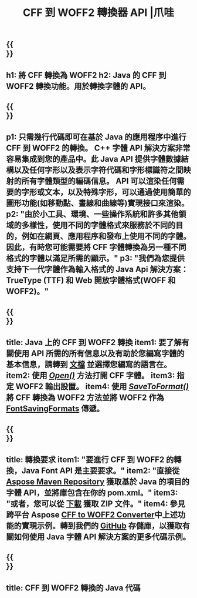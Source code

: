﻿---
translation: true
template: /_templates/conversion-child-java.md
title: CFF 到 WOFF2 轉換器 API |爪哇
description: 在 Windows 和 Linux 上使用 Java API 將 CFF 轉換為 WOFF。將此原生 CFF 到 WOFF 字體轉換功能集成到您自己的解決方案中。
keywords: cff to woff2 java api, cff2woff2 java解決方案, cff to woff2 java
url: /java/conversion/cff-to-woff2/
family: font
platformtag: java
feature: conversion
informat: CFF
outformat: WOFF2
faq: faqchild
otherformats: TTF WOFF
---

{{<section banner>}}
---
h1: 將 CFF 轉換為 WOFF2
h2: Java 的 CFF 到 WOFF2 轉換功能。用於轉換字體的 API。
---

{{<section overview>}}
---
p1: 只需幾行代碼即可在基於 Java 的應用程序中進行 CFF 到 WOFF2 的轉換。 С++ 字體 API 解決方案非常容易集成到您的產品中。此 Java API 提供字體數據結構以及任何字形以及表示字符代碼和字形標識符之間映射的所有字體類型的編碼信息。 API 可以渲染任何需要的字形或文本，以及特殊字形，可以通過使用簡單的圖形功能(如移動點、畫線和曲線等)實現接口來渲染。
p2: "由於小工具、環境、一些操作系統和許多其他領域的多樣性，使用不同的字體格式來服務於不同的目的，例如在網頁、應用程序和發布上使用不同的字體。因此，有時您可能需要將 CFF 字體轉換為另一種不同格式的字體以滿足所需的顯示。"
p3: "我們為您提供支持下一代字體作為輸入格式的 Java Api 解決方案：TrueType (TTF) 和 Web 開放字體格式(WOFF 和 WOFF2)。"
---

{{<section feature1>}}
---
title: Java 上的 CFF 到 WOFF2 轉換
item1: 要了解有關使用 API 所需的所有信息以及有助於您編寫字體的基本信息，請轉到 [文檔](https://docs.aspose.com/font/) 並選擇您編寫的語言在。
item2: 使用 [*Open()*](https://reference.aspose.com/font/java/com.aspose.font/Font#open-com.aspose.font.FontDefinition-) 方法打開 CFF 字體。
item3: 指定 WOFF2 輸出設置。
item4: 使用  [*SaveToFormat()*](https://reference.aspose.com/font/java/com.aspose.font/Font#saveToFormat-java.io.OutputStream-com.aspose.font.FontSavingFormats-)將 CFF 轉換為 WOFF2 方法並將 WOFF2 作為 [FontSavingFormats](https://reference.aspose.com/font/java/com.aspose.font/FontSavingFormats) 傳遞。
---

{{<section feature2>}}
---
title: 轉換要求
item1: "要進行 CFF 到 WOFF2 的轉換，Java Font API 是主要要求。"
item2: "直接從 [Aspose Maven Repository](https://repository.aspose.com/font/) 獲取基於 Java 的項目的字體 API，並將庫包含在你的 pom.xml。"
item3: "或者，您可以從 [下載](https://releases.aspose.com/font/java/) 獲取 ZIP 文件。"
item4: 參見跨平台 Aspose [CFF to WOFF2 Converter](https://products.aspose.app/font/conversion/cff-to-woff2)中上述功能的實現示例。轉到我們的 [GitHub](https://github.com/aspose-font/Aspose.Font-Documentation/tree/master/java-examples) 存儲庫，以獲取有關如何使用 Java 字體 API 解決方案的更多代碼示例。
---

{{<section codeexample>}}
---
title: CFF 到 WOFF2 轉換的 Java 代碼
---